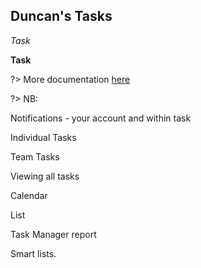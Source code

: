 ## Duncan's Tasks

*Task*

**Task**

?> More documentation [here](AccountsOrdersPayments/Payments)

?> NB:

Notifications - your account and within task

Individual Tasks

Team Tasks

Viewing all tasks

Calendar

List

Task Manager report

Smart lists.